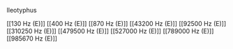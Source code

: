 Ileotyphus

[[130 Hz (E)]]
[[400 Hz (E)]]
[[870 Hz (E)]]
[[43200 Hz (E)]]
[[92500 Hz (E)]]
[[310250 Hz (E)]]
[[479500 Hz (E)]]
[[527000 Hz (E)]]
[[789000 Hz (E)]]
[[985670 Hz (E)]]